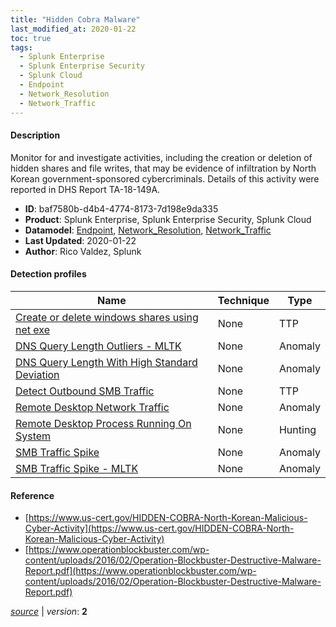 ```yaml
---
title: "Hidden Cobra Malware"
last_modified_at: 2020-01-22
toc: true
tags:
  - Splunk Enterprise
  - Splunk Enterprise Security
  - Splunk Cloud
  - Endpoint
  - Network_Resolution
  - Network_Traffic
---
```


#### Description

Monitor for and investigate activities, including the creation or deletion of hidden shares and file writes, that may be evidence of infiltration by North Korean government-sponsored cybercriminals. Details of this activity were reported in DHS Report TA-18-149A.

- **ID**: baf7580b-d4b4-4774-8173-7d198e9da335
- **Product**: Splunk Enterprise, Splunk Enterprise Security, Splunk Cloud
- **Datamodel**: [Endpoint](https://docs.splunk.com/Documentation/CIM/latest/User/Endpoint), [Network_Resolution](https://docs.splunk.com/Documentation/CIM/latest/User/NetworkResolution), [Network_Traffic](https://docs.splunk.com/Documentation/CIM/latest/User/NetworkTraffic)
- **Last Updated**: 2020-01-22
- **Author**: Rico Valdez, Splunk

#### Detection profiles

| Name        | Technique   | Type         |
| ----------- | ----------- |--------------|
| [Create or delete windows shares using net exe](/endpoint/create_or_delete_windows_shares_using_net_exe/) | None | TTP |
| [DNS Query Length Outliers - MLTK](/network/dns_query_length_outliers_-_mltk/) | None | Anomaly |
| [DNS Query Length With High Standard Deviation](/network/dns_query_length_with_high_standard_deviation/) | None | Anomaly |
| [Detect Outbound SMB Traffic](/network/detect_outbound_smb_traffic/) | None | TTP |
| [Remote Desktop Network Traffic](/network/remote_desktop_network_traffic/) | None | Anomaly |
| [Remote Desktop Process Running On System](/endpoint/remote_desktop_process_running_on_system/) | None | Hunting |
| [SMB Traffic Spike](/network/smb_traffic_spike/) | None | Anomaly |
| [SMB Traffic Spike - MLTK](/network/smb_traffic_spike_-_mltk/) | None | Anomaly |

#### Reference

* [https://www.us-cert.gov/HIDDEN-COBRA-North-Korean-Malicious-Cyber-Activity](https://www.us-cert.gov/HIDDEN-COBRA-North-Korean-Malicious-Cyber-Activity)
* [https://www.operationblockbuster.com/wp-content/uploads/2016/02/Operation-Blockbuster-Destructive-Malware-Report.pdf](https://www.operationblockbuster.com/wp-content/uploads/2016/02/Operation-Blockbuster-Destructive-Malware-Report.pdf)



[*source*](https://github.com/splunk/security_content/tree/develop/stories/hidden_cobra_malware.yml) \| *version*: **2**